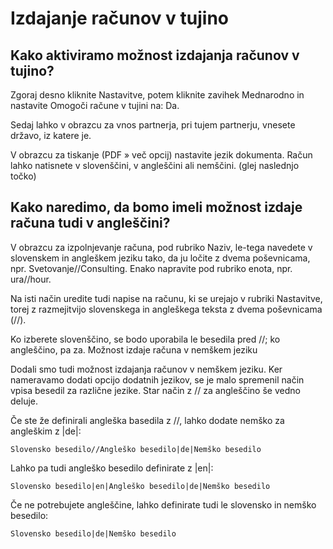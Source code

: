 # Izdajanje računov v tujino

## Kako aktiviramo možnost izdajanja računov v tujino?

Zgoraj desno kliknite Nastavitve, potem kliknite zavihek Mednarodno in nastavite Omogoči račune v tujini na: Da.

Sedaj lahko v obrazcu za vnos partnerja, pri tujem partnerju, vnesete državo, iz katere je.

V obrazcu za tiskanje (PDF » več opcij) nastavite jezik dokumenta. Račun lahko natisnete v slovenščini, v angleščini ali nemščini. (glej naslednjo točko)

## Kako naredimo, da bomo imeli možnost izdaje računa tudi v angleščini?

V obrazcu za izpolnjevanje računa, pod rubriko Naziv, le-tega navedete v slovenskem in angleškem jeziku tako, da ju ločite z dvema poševnicama, npr. Svetovanje//Consulting. Enako napravite pod rubriko enota, npr. ura//hour.

Na isti način uredite tudi napise na računu, ki se urejajo v rubriki Nastavitve, torej z razmejitvijo slovenskega in angleškega teksta z dvema poševnicama (//).

Ko izberete slovenščino, se bodo uporabila le besedila pred //; ko angleščino, pa za.
Možnost izdaje računa v nemškem jeziku

Dodali smo tudi možnost izdajanja računov v nemškem jeziku. Ker nameravamo dodati opcijo dodatnih jezikov, se je malo spremenil način vpisa besedil za različne jezike. Star način z // za angleščino še vedno deluje.

Če ste že definirali angleška basedila z //, lahko dodate nemško za angleškim z |de|:

	Slovensko besedilo//Angleško besedilo|de|Nemško besedilo

Lahko pa tudi angleško besedilo definirate z |en|:

	Slovensko besedilo|en|Angleško besedilo|de|Nemško besedilo

Če ne potrebujete angleščine, lahko definirate tudi le slovensko in nemško besedilo:

	Slovensko besedilo|de|Nemško besedilo
